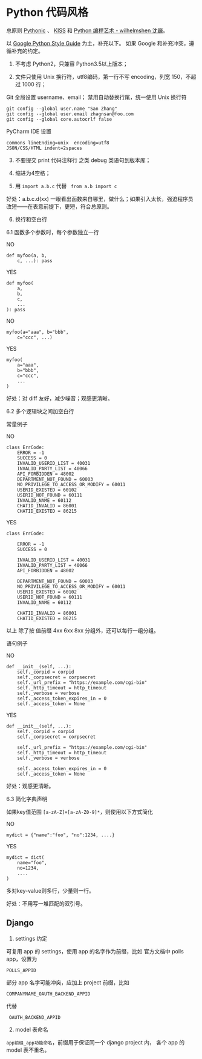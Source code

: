 # Python 代码风格

总原则 [Pythonic](https://docs.python-guide.org/writing/style/) 、 [KISS](https://en.wikipedia.org/wiki/KISS_principle) 和 [Python 编程艺术 - 
wilhelmshen 沈巍](https://www.slideshare.net/wilhelmshen/py-art)。

以 [Google Python Style Guide](https://github.com/google/styleguide/blob/gh-pages/pyguide.md) 为主，补充以下。
如果 Google 和补充冲突，遵循补充的约定。

1. 不考虑 Python2，只兼容 Python3.5以上版本；

2. 文件只使用 Unix 换行符，utf8编码，第一行不写 encoding，列宽 150，不超过 1000 行；

Git 全局设置 username、email； 禁用自动替换行尾，统一使用 Unix 换行符

    git config --global user.name "San Zhang"
    git config --global user.email zhagnsan@foo.com
    git config --global core.autocrlf false

PyCharm IDE 设置

    commons lineEnding=unix  encoding=utf8
    JSON/CSS/HTML indent=2spaces


3. 不要提交 print 代码注释行 之类 debug 类语句到版本库；

4. 缩进为4空格；

5. 用 `import a.b.c` 代替 ` from a.b import c`

好处：a.b.c.d(xx) 一眼看出函数来自哪里，做什么；如果引入太长，强迫程序员改短——在表意前提下，更短，符合总原则。

6. 换行和空白行

6.1 函数多个参数时，每个参数独立一行
    
NO

    def myfoo(a, b, 
        c, ...): pass
    
YES

    def myfoo(
        a, 
        b, 
        c, 
        ...
    ): pass
    
    
NO

    myfoo(a="aaa", b="bbb", 
        c="ccc", ...)
        
        
YES

    myfoo(
        a="aaa", 
        b="bbb", 
        c="ccc", 
        ...
    )
    
        
好处：对 diff 友好，减少噪音；观感更清晰。
    

6.2 多个逻辑块之间加空白行

常量例子

NO

    class ErrCode:
        ERROR = -1
        SUCCESS = 0
        INVALID_USERID_LIST = 40031
        INVALID_PARTY_LIST = 40066
        API_FORBIDDEN = 48002
        DEPARTMENT_NOT_FOUND = 60003
        NO_PRIVILEGE_TO_ACCESS_OR_MODIFY = 60011
        USERID_EXISTED = 60102
        USERID_NOT_FOUND = 60111
        INVALID_NAME = 60112
        CHATID_INVALID = 86001
        CHATID_EXISTED = 86215

YES

    class ErrCode:
    
        ERROR = -1
        SUCCESS = 0
        
        INVALID_USERID_LIST = 40031
        INVALID_PARTY_LIST = 40066
        API_FORBIDDEN = 48002
        
        DEPARTMENT_NOT_FOUND = 60003
        NO_PRIVILEGE_TO_ACCESS_OR_MODIFY = 60011        
        USERID_EXISTED = 60102
        USERID_NOT_FOUND = 60111
        INVALID_NAME = 60112
        
        CHATID_INVALID = 86001
        CHATID_EXISTED = 86215
    
    
以上 除了按 值前缀 4xx 6xx 8xx 分组外，还可以每行一组分组。


      
语句例子

NO

    def __init__(self, ...):
        self._corpid = corpid
        self._corpsecret = corpsecret
        self._url_prefix = "https://example.com/cgi-bin"
        self._http_timeout = http_timeout
        self._verbose = verbose
        self._access_token_expires_in = 0
        self._access_token = None
        
YES

    def __init__(self, ...):
        self._corpid = corpid
        self._corpsecret = corpsecret

        self._url_prefix = "https://example.com/cgi-bin"
        self._http_timeout = http_timeout
        self._verbose = verbose

        self._access_token_expires_in = 0
        self._access_token = None
      
      
好处：观感更清晰。


6.3 简化字典声明


如果key值范围 `[a-zA-Z]+[a-zA-Z0-9]*`，则使用以下方式简化

NO

    mydict = {"name":"foo", "no":1234, ....}
    
YES

    mydict = dict(
        name="foo",
        no=1234,
        ....
    )

多对key-value则多行，少量则一行。
    
    
    
好处：不用写一堆匹配的双引号。




## Django

1. settings 约定

可复用 app 的 settings，使用 app 的名字作为前缀，比如 官方文档中 polls app，设置为

    POLLS_APPID
    
部分 app 名字可能冲突，应加上 project 前缀，比如

    COMPANYNAME_OAUTH_BACKEND_APPID
    
代替 

     OAUTH_BACKEND_APPID
    
    
2. model 表命名

`app前缀_app功能命名`，前缀用于保证同一个 django project 内， 各个 app 的 model 表不重名。